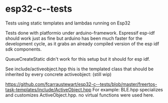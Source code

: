 # esp32-c--tests
Tests using static templates and lambdas running on Esp32

Tests done with platformio under arduino-framework. 
Espressif esp-idf should work just as fine but arduino has been much faster for the development cycle, as it grabs
 an already compiled version of the esp idf sdk components.

QueueCreateStatic didn't work for this setup but it should for esp idf.

See include/activeobject.hpp this is the templated class that should be inherited by every concrete activeobject: (still wip)

https://github.com/fcarraustewart/esp32-c--tests/blob/master/freertos-task-templates/include/ActiveObject.hpp
For example:
BLE.hpp specializes and customizes ActiveObject.hpp. no virtual functions were used here.
